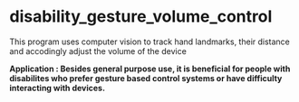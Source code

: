 # disability_gesture_volume_control

This program uses computer vision to track hand landmarks, their distance and accodingly adjust the volume of the device

**Application : Besides general purpose use, it is beneficial for people with disabilites who prefer gesture based control systems or have difficulty interacting with devices.**
